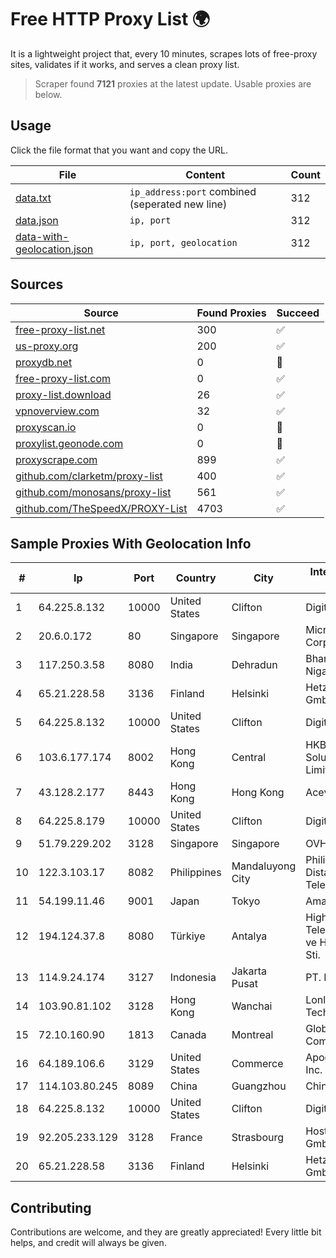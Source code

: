 
# Free HTTP Proxy List 🌍

It is a lightweight project that, every 10 minutes, scrapes lots of free-proxy sites, validates if it works, and serves a clean proxy list.


> Scraper found **7121** proxies at the latest update. Usable proxies are below.

## Usage

Click the file format that you want and copy the URL.


|File|Content|Count|
|----|-------|-----|
|[data.txt](https://raw.githubusercontent.com/themiralay/Proxy-List-World/master/data.txt)|`ip_address:port` combined (seperated new line)|312|
|[data.json](https://raw.githubusercontent.com/themiralay/Proxy-List-World/master/data.json)|`ip, port`|312|
|[data-with-geolocation.json](https://raw.githubusercontent.com/themiralay/Proxy-List-World/master/data-with-geolocation.json)|`ip, port, geolocation`|312|

## Sources

|Source|Found Proxies|Succeed|
|------|-------------|-------|
|[free-proxy-list.net](https://free-proxy-list.net)|300|✅|
|[us-proxy.org](https://www.us-proxy.org)|200|✅|
|[proxydb.net](http://proxydb.net)|0|🚫|
|[free-proxy-list.com](https://free-proxy-list.com/?page=&port=&type%5B%5D=http&type%5B%5D=https&up_time=0&search=Search)|0|✅|
|[proxy-list.download](https://www.proxy-list.download/HTTP)|26|✅|
|[vpnoverview.com](https://vpnoverview.com/privacy/anonymous-browsing/free-proxy-servers)|32|✅|
|[proxyscan.io](https://www.proxyscan.io)|0|🚫|
|[proxylist.geonode.com](https://proxylist.geonode.com/api/proxy-list?limit=300&page=1&sort_by=lastChecked&sort_type=desc&protocols=http,https)|0|🚫|
|[proxyscrape.com](https://api.proxyscrape.com/v2/?request=displayproxies&protocol=http&timeout=10000&country=all&ssl=all&anonymity=all)|899|✅|
|[github.com/clarketm/proxy-list](https://raw.githubusercontent.com/clarketm/proxy-list/master/proxy-list-raw.txt)|400|✅|
|[github.com/monosans/proxy-list](https://raw.githubusercontent.com/monosans/proxy-list/main/proxies/http.txt)|561|✅|
|[github.com/TheSpeedX/PROXY-List](https://raw.githubusercontent.com/TheSpeedX/PROXY-List/master/http.txt)|4703|✅|


## Sample Proxies With Geolocation Info

|#|Ip|Port|Country|City|Internet Service Provider|
|-|--|----|-------|----|-------------------------|
|1|64.225.8.132|10000|United States|Clifton|DigitalOcean, LLC|
|2|20.6.0.172|80|Singapore|Singapore|Microsoft Corporation|
|3|117.250.3.58|8080|India|Dehradun|Bharat Sanchar Nigam Ltd|
|4|65.21.228.58|3136|Finland|Helsinki|Hetzner Online GmbH|
|5|64.225.8.132|10000|United States|Clifton|DigitalOcean, LLC|
|6|103.6.177.174|8002|Hong Kong|Central|HKBN Enterprise Solutions HK Limited|
|7|43.128.2.177|8443|Hong Kong|Hong Kong|Aceville Pte.ltd|
|8|64.225.8.179|10000|United States|Clifton|DigitalOcean, LLC|
|9|51.79.229.202|3128|Singapore|Singapore|OVH Hosting|
|10|122.3.103.17|8082|Philippines|Mandaluyong City|Philippine Long Distance Telephone Co.|
|11|54.199.11.46|9001|Japan|Tokyo|Amazon.com, Inc.|
|12|194.124.37.8|8080|Türkiye|Antalya|High Speed Telekomunikasyon ve Hab. Hiz. Ltd. Sti.|
|13|114.9.24.174|3127|Indonesia|Jakarta Pusat|PT. INDOSAT Tbk|
|14|103.90.81.102|3128|Hong Kong|Wanchai|Lonlife Technology Co.|
|15|72.10.160.90|1813|Canada|Montreal|GloboTech Communications|
|16|64.189.106.6|3129|United States|Commerce|Apogee Telecom Inc.|
|17|114.103.80.245|8089|China|Guangzhou|Chinanet|
|18|64.225.8.132|10000|United States|Clifton|DigitalOcean, LLC|
|19|92.205.233.129|3128|France|Strasbourg|Host Europe GmbH|
|20|65.21.228.58|3136|Finland|Helsinki|Hetzner Online GmbH|



## Contributing

Contributions are welcome, and they are greatly appreciated! Every
little bit helps, and credit will always be given.

